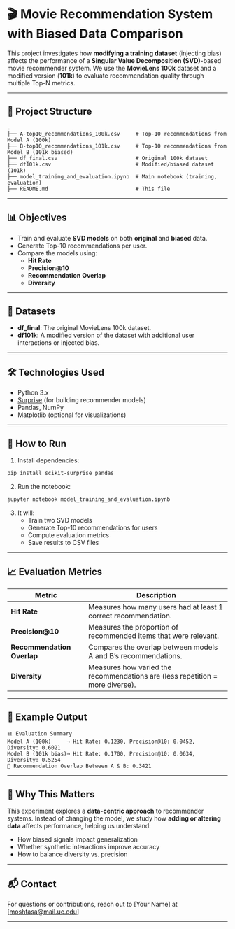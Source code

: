 
# 🎬 Movie Recommendation System with Biased Data Comparison

This project investigates how **modifying a training dataset** (injecting bias) affects the performance of a **Singular Value Decomposition (SVD)**-based movie recommender system. We use the **MovieLens 100k** dataset and a modified version (**101k**) to evaluate recommendation quality through multiple Top-N metrics.

---

## 📁 Project Structure

```
.
├── A-top10_recommendations_100k.csv     # Top-10 recommendations from Model A (100k)
├── B-top10_recommendations_101k.csv     # Top-10 recommendations from Model B (101k biased)
├── df_final.csv                         # Original 100k dataset
├── df101k.csv                           # Modified/biased dataset (101k)
├── model_training_and_evaluation.ipynb  # Main notebook (training, evaluation)
├── README.md                            # This file
```

---

## 📊 Objectives

- Train and evaluate **SVD models** on both **original** and **biased** data.
- Generate Top-10 recommendations per user.
- Compare the models using:
  - **Hit Rate**
  - **Precision@10**
  - **Recommendation Overlap**
  - **Diversity**

---

## 🧪 Datasets

- **df_final**: The original MovieLens 100k dataset.
- **df101k**: A modified version of the dataset with additional user interactions or injected bias.

---

## 🛠️ Technologies Used

- Python 3.x
- [Surprise](http://surpriselib.com/) (for building recommender models)
- Pandas, NumPy
- Matplotlib (optional for visualizations)

---

## 🚀 How to Run

1. Install dependencies:
```bash
pip install scikit-surprise pandas
```

2. Run the notebook:
```bash
jupyter notebook model_training_and_evaluation.ipynb
```

3. It will:
   - Train two SVD models
   - Generate Top-10 recommendations for users
   - Compute evaluation metrics
   - Save results to CSV files

---

## 📈 Evaluation Metrics

| Metric                | Description |
|-----------------------|-------------|
| **Hit Rate**          | Measures how many users had at least 1 correct recommendation. |
| **Precision@10**      | Measures the proportion of recommended items that were relevant. |
| **Recommendation Overlap** | Compares the overlap between models A and B’s recommendations. |
| **Diversity**         | Measures how varied the recommendations are (less repetition = more diverse). |

---

## 📌 Example Output

```plaintext
📊 Evaluation Summary
Model A (100k)     → Hit Rate: 0.1230, Precision@10: 0.0452, Diversity: 0.6021  
Model B (101k bias)→ Hit Rate: 0.1700, Precision@10: 0.0634, Diversity: 0.5254  
🔁 Recommendation Overlap Between A & B: 0.3421
```

---

## 🤔 Why This Matters

This experiment explores a **data-centric approach** to recommender systems. Instead of changing the model, we study how **adding or altering data** affects performance, helping us understand:

- How biased signals impact generalization
- Whether synthetic interactions improve accuracy
- How to balance diversity vs. precision

---

## 📬 Contact

For questions or contributions, reach out to [Your Name] at [moshtasa@mail.uc.edu]

---
